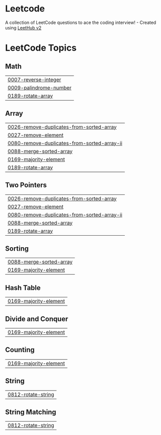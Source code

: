 # Leetcode
A collection of LeetCode questions to ace the coding interview! - Created using [LeetHub v2](https://github.com/arunbhardwaj/LeetHub-2.0)

<!---LeetCode Topics Start-->
# LeetCode Topics
## Math
|  |
| ------- |
| [0007-reverse-integer](https://github.com/Mounish-R/Leetcode/tree/master/0007-reverse-integer) |
| [0009-palindrome-number](https://github.com/Mounish-R/Leetcode/tree/master/0009-palindrome-number) |
| [0189-rotate-array](https://github.com/Mounish-R/Leetcode/tree/master/0189-rotate-array) |
## Array
|  |
| ------- |
| [0026-remove-duplicates-from-sorted-array](https://github.com/Mounish-R/Leetcode/tree/master/0026-remove-duplicates-from-sorted-array) |
| [0027-remove-element](https://github.com/Mounish-R/Leetcode/tree/master/0027-remove-element) |
| [0080-remove-duplicates-from-sorted-array-ii](https://github.com/Mounish-R/Leetcode/tree/master/0080-remove-duplicates-from-sorted-array-ii) |
| [0088-merge-sorted-array](https://github.com/Mounish-R/Leetcode/tree/master/0088-merge-sorted-array) |
| [0169-majority-element](https://github.com/Mounish-R/Leetcode/tree/master/0169-majority-element) |
| [0189-rotate-array](https://github.com/Mounish-R/Leetcode/tree/master/0189-rotate-array) |
## Two Pointers
|  |
| ------- |
| [0026-remove-duplicates-from-sorted-array](https://github.com/Mounish-R/Leetcode/tree/master/0026-remove-duplicates-from-sorted-array) |
| [0027-remove-element](https://github.com/Mounish-R/Leetcode/tree/master/0027-remove-element) |
| [0080-remove-duplicates-from-sorted-array-ii](https://github.com/Mounish-R/Leetcode/tree/master/0080-remove-duplicates-from-sorted-array-ii) |
| [0088-merge-sorted-array](https://github.com/Mounish-R/Leetcode/tree/master/0088-merge-sorted-array) |
| [0189-rotate-array](https://github.com/Mounish-R/Leetcode/tree/master/0189-rotate-array) |
## Sorting
|  |
| ------- |
| [0088-merge-sorted-array](https://github.com/Mounish-R/Leetcode/tree/master/0088-merge-sorted-array) |
| [0169-majority-element](https://github.com/Mounish-R/Leetcode/tree/master/0169-majority-element) |
## Hash Table
|  |
| ------- |
| [0169-majority-element](https://github.com/Mounish-R/Leetcode/tree/master/0169-majority-element) |
## Divide and Conquer
|  |
| ------- |
| [0169-majority-element](https://github.com/Mounish-R/Leetcode/tree/master/0169-majority-element) |
## Counting
|  |
| ------- |
| [0169-majority-element](https://github.com/Mounish-R/Leetcode/tree/master/0169-majority-element) |
## String
|  |
| ------- |
| [0812-rotate-string](https://github.com/Mounish-R/Leetcode/tree/master/0812-rotate-string) |
## String Matching
|  |
| ------- |
| [0812-rotate-string](https://github.com/Mounish-R/Leetcode/tree/master/0812-rotate-string) |
<!---LeetCode Topics End-->